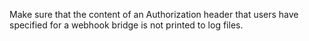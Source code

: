 Make sure that the content of an Authorization header that users have specified for a webhook bridge is not printed to log files.
